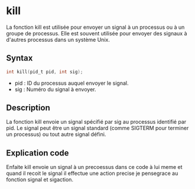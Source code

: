 # kill

La fonction kill est utilisée pour envoyer un signal à un processus ou à un groupe de processus. Elle est souvent utilisée pour envoyer des signaux à d'autres processus dans un système Unix.

## Syntax

```h
int kill(pid_t pid, int sig);
```

- pid : ID du processus auquel envoyer le signal.
- sig : Numéro du signal à envoyer.

## Description

La fonction kill envoie un signal spécifié par sig au processus identifié par pid. Le signal peut être un signal standard (comme SIGTERM pour terminer un processus) ou tout autre signal défini.

## Explication code

Enfaite kill envoie un signal à un precoessus dans ce code à lui meme et quand il recoit le signal il effectue une action precise je pensegrace au fonction signal et sigaction.